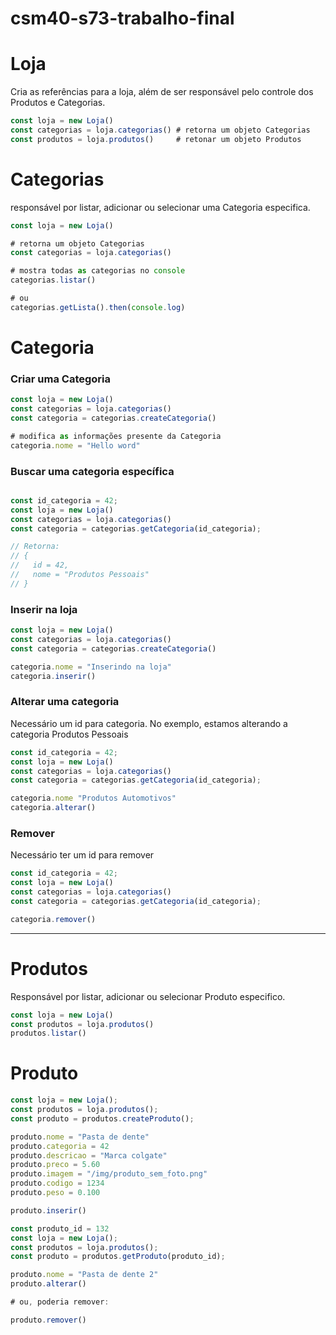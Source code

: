 # csm40-s73-trabalho-final

# Loja

Cria as referências para a loja, além de ser responsável pelo controle dos Produtos e Categorias.

```jsx
const loja = new Loja()
const categorias = loja.categorias() # retorna um objeto Categorias 
const produtos = loja.produtos()     # retonar um objeto Produtos  
```

# Categorias

responsável por listar, adicionar ou selecionar uma Categoria especifica.

```jsx
const loja = new Loja()

# retorna um objeto Categorias 
const categorias = loja.categorias()

# mostra todas as categorias no console
categorias.listar()

# ou
categorias.getLista().then(console.log)
```

# Categoria

### Criar uma Categoria

```jsx
const loja = new Loja()
const categorias = loja.categorias()
const categoria = categorias.createCategoria()

# modifica as informações presente da Categoria
categoria.nome = "Hello word"
```

### Buscar uma categoria específica

```jsx

const id_categoria = 42;
const loja = new Loja()
const categorias = loja.categorias()
const categoria = categorias.getCategoria(id_categoria);

// Retorna:
// {
//   id = 42,
//   nome = "Produtos Pessoais"
// }
```

### Inserir na loja

```jsx
const loja = new Loja()
const categorias = loja.categorias()
const categoria = categorias.createCategoria()

categoria.nome = "Inserindo na loja"
categoria.inserir()
```

### Alterar uma categoria

Necessário um id para categoria. No exemplo, estamos alterando a categoria Produtos Pessoais

```jsx
const id_categoria = 42;
const loja = new Loja()
const categorias = loja.categorias()
const categoria = categorias.getCategoria(id_categoria);

categoria.nome "Produtos Automotivos"
categoria.alterar()
```

### Remover

Necessário ter um id para remover

```jsx
const id_categoria = 42;
const loja = new Loja()
const categorias = loja.categorias()
const categoria = categorias.getCategoria(id_categoria);

categoria.remover()
```

---

# Produtos

Responsável por listar, adicionar ou selecionar  Produto especifico.

```jsx
const loja = new Loja()
const produtos = loja.produtos()
produtos.listar()
```

# Produto

```jsx
const loja = new Loja();
const produtos = loja.produtos();
const produto = produtos.createProduto();

produto.nome = "Pasta de dente"
produto.categoria = 42      
produto.descricao = "Marca colgate"
produto.preco = 5.60
produto.imagem = "/img/produto_sem_foto.png"
produto.codigo = 1234
produto.peso = 0.100

produto.inserir()
```

```jsx
const produto_id = 132
const loja = new Loja();
const produtos = loja.produtos();
const produto = produtos.getProduto(produto_id);

produto.nome = "Pasta de dente 2"
produto.alterar()

# ou, poderia remover:

produto.remover()
```
